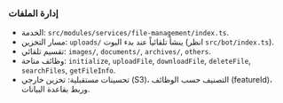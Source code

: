 ### إدارة الملفات

- الخدمة: `src/modules/services/file-management/index.ts`.
- مسار التخزين: `uploads/` ينشأ تلقائياً عند بدء البوت (انظر `src/bot/index.ts`).
- تقسيم تلقائي: `images/`, `documents/`, `archives/`, `others`.
- وظائف متاحة: `initialize`, `uploadFile`, `downloadFile`, `deleteFile`, `searchFiles`, `getFileInfo`.
- تحسينات مستقبلية: تخزين خارجي (S3)، التصنيف حسب الوظائف (featureId)، وربط بقاعدة البيانات.
